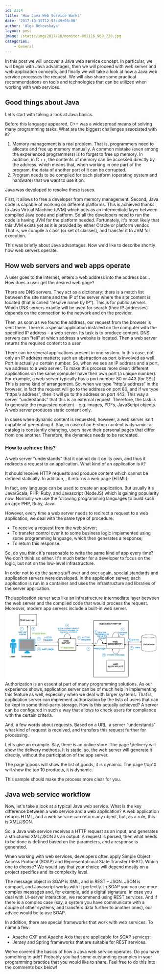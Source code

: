 ```yaml
---
id: 2314
title: 'How Java Web Service Works'
date: '2017-10-19T12:53:49+08:00'
author: 'Olga Rekovskaya'
layout: post
image: /static/img/2017/10/monitor-862116_960_720.jpg
categories:
    - General
---
```


In this post we will uncover a Java web service concept. In particular, we will begin with Java advantages, then we will proceed with web server and web application concepts, and finally we will take a look at how a Java web service processes the request. We will also share some practical recommendations on tools and technologies that can be utilized when working with web services.

## Good things about Java

Let's start with taking a look at Java basics.

Before this language appeared, C++ was a widespread means of solving many programming tasks. What are the biggest challenges associated with it?

1. Memory management is a real problem. That is, programmers need to allocate and free up memory manually. A common mistake (even among the experienced programmers) is to forget to free up memory. In addition, in C ++, the contents of memory can be accessed directly by the address, which means that, when working in one part of the program, the data of another part of it can be corrupted.
2. Program needs to be compiled for each platform (operating system and hardware) that we want to use it on.

Java was developed to resolve these issues.

First, it allows to free a developer from memory management. Second, Java code is capable of working on different platforms. This is achieved thanks to Java Virtual Machine (JVM) which acts as an intermediate layer between compiled Java code and platform. So all the developers need to run the code is having JVM for the platform needed. Fortunately, it's most likely that this JVM exists yet as it is provided by either Oracle or platform vendor. That is, we compile a class (or set of classes), and transfer it to JVM for execution.

This was briefly about Java advantages. Now we'd like to describe shortly how web servers operate.

## How web servers and web apps operate

A user goes to the Internet, enters a web address into the address bar… How does a user get the desired web page?

There are DNS servers. They act as a dictionary: there is a match list between the site name and the IP of the server where the site content is located (that is called “resolve name by IP”). This is for public servers. Which DNS servers exactly will be used for search (their IP addresses) depends on the connection to the network and on the provider.

Then, as soon as we found the address, our request from the browser is sent there. There is a special application installed on the computer with the specified IP address – a web server. Its task is to produce content. DNS servers can “tell” at which address a website is located. Then a web server returns the required content to a user.

There can be several applications present in one system. In this case, not only an IP address matters; such an abstraction as port is involved as well. Port is actually a certain number. So, when we see an IP address and a port, we address to a web server. To make this process more clear: different applications on the same computer have their own port (a unique number). For example, a web server typically has a port number 80 or 443 (for SSL). This is some kind of arrangement. So, when we type “http:\\\\ address” in the browser, in fact the request will go to the address on port 80, and if we type “https:\\\\ address”, then it will go to the address on port 443. This way a server “understands” that this is an external request. Therefore, the task is to generate the requested content – e.g. images, PDFs, JavaScript objects. A web server produces static content only.

In cases when dynamic content is requested, however, a web server isn't capable of generating it. Say, in case of an E-shop content is dynamic: a catalog is constantly changing, users have their personal pages that differ from one another. Therefore, the dynamics needs to be recreated.

### How to achieve this?

A web server “understands” that it cannot do it on its own, and thus it redirects a request to an application. What kind of an application is it?

It should receive HTTP requests and produce content which cannot be defined statically. In addition, , it returns a web page (HTML).

In fact, any language can be used to create an application. But usually it's Java/Scala, PHP, Ruby, and Javascript (NodeJS) which is gaining popularity now. Normally we use the following programming languages to build such an app: PHP, Ruby, Java.

However, every time a web server needs to redirect a request to a web application, we deal with the same type of procedure:

- To receive a request from the web server;
- To transfer control over it to some business logic implemented using some programming language, which then generates a response;
- To return this response.

So, do you think it's reasonable to write the same kind of app every time? We don't think so either. It's much better for a developer to focus on the logic, but not on the low-level infrastructure.

In order not to do the same stuff over and over again, special standards and application servers were developed. In the application server, each application is run in a container and uses the infrastructure and libraries of the server application.

The application server acts like an infrastructure intermediate layer between the web server and the compiled code that would process the request. Moreover, modern app servers include a built-in web server.
![null](/static/img/2017/10/webappserv-Page-1.png)
Authorization is an essential part of many programming solutions. As our experience shows, application server can be of much help in implementing this feature as well, especially when we deal with larger systems. That is, application server can implement authorization by the lists of users that can be kept in some third-party storage. How is this actually achieved? A server can be configured in such a way that allows to check users for compliance with the certain criteria.

And, a few words about requests. Based on a URL, a server “understands” what kind of request is received, and transfers this request further for processing.

Let's give an example. Say, there is an online store. The page \\delivery will show the delivery methods. It is static, so, the web server will generate it directly, without the participation of the app server.

The page \\goods will show the list of goods, it is dynamic. The page \\top10 will show the top 10 products, it is dynamic.

This sample should make the process more clear for you.

## Java web service workflow

Now, let's take a look at a typical Java web service. What is the key difference between a web service and a web application? A web application returns HTML, and a web service can return any object, but, as a rule, this is XML/JSON.

So, a Java web service receives a HTTP request as an input, and generates a structured XML/JSON as an output. A request is parsed, then what needs to be done is defined based on the parameters, and a response is generated.

When working with web services, developers often apply Simple Object Access Protocol (SOAP) and Representational State Transfer (REST). Which one to choose? We would say that your choice will depend mostly on a project specifics and its complexity level.

The message object in SOAP is XML, and in REST – JSON. JSON is compact, and Javascript works with it perfectly. In SOAP you can use more complex messages and, for example, add a digital signature.
In case you deal with UI-server interaction, we recommend using REST services. And if there is a complex case (say, a system you have communicate with a couple of other systems, and transfers data further to another ones), our advice would be to use SOAP.

In addition, there are special frameworks that work with web services. To name a few:

- Apache CXF and Apache Axis that are applicable for SOAP services;
- Jersey and Spring frameworks that are suitable for REST services.

We've covered the basics of how a Java web service operates. Do you have something to add? Probably you had some outstanding examples in your programming practice that you would like to share. Feel free to do this into the comments box below!